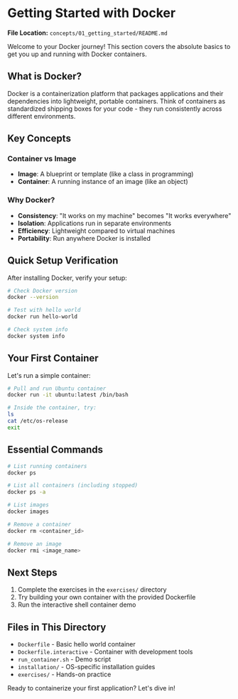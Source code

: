 # Getting Started with Docker

**File Location:** `concepts/01_getting_started/README.md`

Welcome to your Docker journey! This section covers the absolute basics to get you up and running with Docker containers.

## What is Docker?

Docker is a containerization platform that packages applications and their dependencies into lightweight, portable containers. Think of containers as standardized shipping boxes for your code - they run consistently across different environments.

## Key Concepts

### Container vs Image

- **Image**: A blueprint or template (like a class in programming)
- **Container**: A running instance of an image (like an object)

### Why Docker?

- **Consistency**: "It works on my machine" becomes "It works everywhere"
- **Isolation**: Applications run in separate environments
- **Efficiency**: Lightweight compared to virtual machines
- **Portability**: Run anywhere Docker is installed

## Quick Setup Verification

After installing Docker, verify your setup:

```bash
# Check Docker version
docker --version

# Test with hello world
docker run hello-world

# Check system info
docker system info
```

## Your First Container

Let's run a simple container:

```bash
# Pull and run Ubuntu container
docker run -it ubuntu:latest /bin/bash

# Inside the container, try:
ls
cat /etc/os-release
exit
```

## Essential Commands

```bash
# List running containers
docker ps

# List all containers (including stopped)
docker ps -a

# List images
docker images

# Remove a container
docker rm <container_id>

# Remove an image
docker rmi <image_name>
```

## Next Steps

1. Complete the exercises in the `exercises/` directory
2. Try building your own container with the provided Dockerfile
3. Run the interactive shell container demo

## Files in This Directory

- `Dockerfile` - Basic hello world container
- `Dockerfile.interactive` - Container with development tools
- `run_container.sh` - Demo script
- `installation/` - OS-specific installation guides
- `exercises/` - Hands-on practice

Ready to containerize your first application? Let's dive in!
